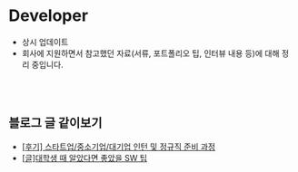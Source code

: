 # Developer
* 상시 업데이트 
* 회사에 지원하면서 참고했던 자료(서류, 포트폴리오 팁, 인터뷰 내용 등)에 대해 정리 중입니다.


<br><br>
## 블로그 글 같이보기
* [[후기] 스타트업/중소기업/대기업 인턴 및 정규직 준비 과정](https://ruby-kim.github.io/2022/04/23/Retrospect/Junior/)
* [[글]대학생 때 알았다면 좋았을 SW 팁](https://ruby-kim.github.io/2022/05/10/Retrospect/Bachelor/)
